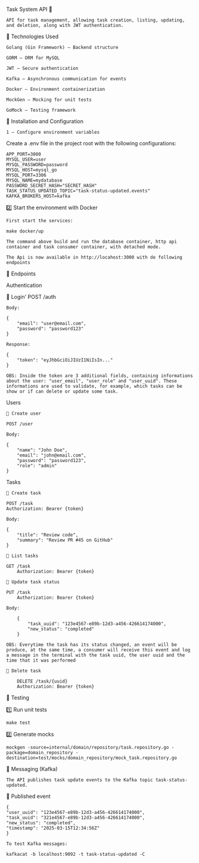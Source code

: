 Task System API 📝

    API for task management, allowing task creation, listing, updating, and deletion, along with JWT authentication.

📌 Technologies Used

    Golang (Gin Framework) – Backend structure

    GORM – ORM for MySQL

    JWT – Secure authentication

    Kafka – Asynchronous communication for events

    Docker – Environment containerization

    MockGen – Mocking for unit tests

    GoMock – Testing framework

📌 Installation and Configuration

    1 – Configure environment variables

Create a .env file in the project root with the following configurations:

    APP_PORT=3000
    MYSQL_USER=user
    MYSQL_PASSWORD=password
    MYSQL_HOST=mysql_go
    MYSQL_PORT=3306
    MYSQL_NAME=mydatabase
    PASSWORD_SECRET_HASH="SECRET_HASH"
    TASK_STATUS_UPDATED_TOPIC="task-status-updated.events"
    KAFKA_BROKERS_HOST=kafka

2️⃣ Start the environment with Docker

    First start the services:

    make docker/up

    The command above build and run the database container, http api container and task consumer container, with detached mode.

    The Api is now available in http://locahost:3000 with de following endpoints

📌 Endpoints

Authentication

🔹 Login'
    POST /auth

    Body:

    {
        "email": "user@email.com",
        "password": "password123"
    }

    Response:

    {
        "token": "eyJhbGciOiJIUzI1NiIsIn..."
    }

    OBS: Inside the token are 3 additional fields, containing informations about the user: "user_email", "user_role" and "user_uuid". These informations are used to validate, for example, which tasks can be show or if can delete or update some task.

Users

    🔹 Create user

    POST /user

    Body:

    {
        "name": "John Doe",
        "email": "john@email.com",
        "password": "password123",
        "role": "admin"
    }

Tasks

    🔹 Create task

    POST /task
    Authorization: Bearer {token}

    Body:

    {
        "title": "Review code",
        "summary": "Review PR #45 on GitHub"
    }

    🔹 List tasks

    GET /task
        Authorization: Bearer {token}

    🔹 Update task status

    PUT /task
        Authorization: Bearer {token}

    Body:

        {
            "task_uuid": "123e4567-e89b-12d3-a456-426614174000",
            "new_status": "completed"
        }

    OBS: Everytime the task has its status changed, an event will be produce, at the same time, a consumer will receive this event and log a message in the terminal with the task uuid, the user uuid and the time that it was performed

    🔹 Delete task

        DELETE /task/{uuid}
        Authorization: Bearer {token}

📌 Testing

1️⃣ Run unit tests

    make test

2️⃣ Generate mocks

    mockgen -source=internal/domain/repository/task.repository.go -package=domain_repository -destination=test/mocks/domain_repository/mock_task.repository.go

📌 Messaging (Kafka)

    The API publishes task update events to the Kafka topic task-status-updated.

📌 Published event

    {
    "user_uuid": "123e4567-e89b-12d3-a456-426614174000",
    "task_uuid": "321e4567-e89b-12d3-a456-426614174000",
    "new_status": "completed",
    "timestamp": "2025-03-15T12:34:56Z"
    }

    To test Kafka messages:

    kafkacat -b localhost:9092 -t task-status-updated -C
